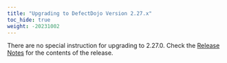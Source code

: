 ```yaml
---
title: "Upgrading to DefectDojo Version 2.27.x"
toc_hide: true
weight: -20231002
---
```

There are no special instruction for upgrading to 2.27.0. Check the [Release Notes](https://github.com/DefectDojo/django-DefectDojo/releases/tag/2.27.0) for the contents of the release.
